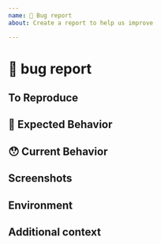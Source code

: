 ```yaml
---
name: 🐛 Bug report
about: Create a report to help us improve

---
```


<!---
Thanks for filing an issue 😄 ! Before you submit, please read the following:

Search open/closed issues before submitting since someone might have asked the same thing before!
-->

# 🐛 bug report

<!--- Provide a general summary of the issue here -->

## To Reproduce
<!---
Steps to reproduce the behavior:
1. Go to '...'
2. Click on '....'
--->

## 🤔 Expected Behavior

<!--- Tell us what should happen -->

## 😯 Current Behavior

<!--- Tell us what happens instead of the expected behavior -->

<!--- If you are seeing an error, please include the full error message and stack trace -->

## Screenshots
<!--- If applicable, add screenshots to help explain your problem. -->

## Environment 
<!---
  (please complete the following information)
 - OS: [e.g. macOS]
 - VS Code Version [e.g. 1.21.*]
--->

## Additional context
<!--- Add any other context about the problem here. --->

